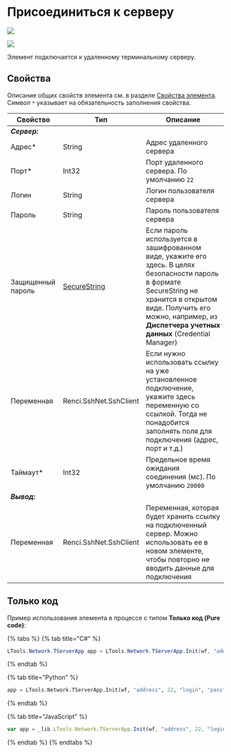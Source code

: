 # Присоединиться к серверу

![](../../../resources/basic/network/terminal/image-(100)-(1)-(1)-(1)-(1)-(1)-(1)-(1)-(2)-(353).png)

![](../../../resources/basic/network/terminal/image-(408).png)

Элемент подключается к удаленному терминальному серверу.

## Свойства

Описание общих свойств элемента см. в разделе [Свойства элемента](https://docs.primo-rpa.ru/primo-rpa/primo-studio/process/elements#svoistva-elementa).\
Символ `*` указывает на обязательность заполнения свойства.

| Свойство          | Тип                                                                                                        | Описание                                                                                                                            |
| ----------------- | ---------------------------------------------------------------------------------------------------------- | ----------------------------------------------------------------------------------------------------------------------------------- |
| _**Сервер:**_     |                                                                                                            |                                                                                                                                     |
| Адрес\*           | String                                                                                                     | Адрес удаленного сервера                                                                                                            |
| Порт\*            | Int32                                                                                                      | Порт удаленного сервера. По умолчанию `22`                                                                             |
| Логин             | String                                                                                                     | Логин пользователя сервера                                                                                                          |
| Пароль            | String                                                                                                     | Пароль пользователя сервера                                                                                                         |
| Защищенный пароль | [SecureString](https://learn.microsoft.com/ru-ru/dotnet/api/system.security.securestring?view=netcore-2.0) | Если пароль используется в зашифрованном виде, укажите его здесь. В целях безопасности пароль в формате SecureString не хранится в открытом виде. Получить его можно, например, из **Диспетчера учетных данных** (Credential Manager) |
| Переменная        | Renci.SshNet.SshClient                                                                                     | Если нужно использовать ссылку на уже установленное подключение, укажите здесь переменную со ссылкой. Тогда не понадобится заполнять поля для подключения (адрес, порт и т.д.)  |
| Таймаут\*         | Int32                                                                                                      | Предельное время ожидания соединения (мс). По умолчанию `20000`                                                                     |
| _**Вывод:**_      |                                                                                                            |                                                                                                                                     |
| Переменная        | Renci.SshNet.SshClient                                                                                     | Переменная, которая будет хранить ссылку на подключенный сервер. Можно использовать ее в новом элементе, чтобы повторно не вводить данные для подключения  |

## Только код

Пример использования элемента в процессе с типом **Только код (Pure code)**:

{% tabs %}
{% tab title="C#" %}
```csharp
LTools.Network.TServerApp app = LTools.Network.TServerApp.Init(wf, "address", 22, "login", "pass", 10000);
```
{% endtab %}

{% tab title="Python" %}
```python
app = LTools.Network.TServerApp.Init(wf, "address", 22, "login", "pass", 10000)
```
{% endtab %}

{% tab title="JavaScript" %}
```javascript
var app = _lib.LTools.Network.TServerApp.Init(wf, "address", 22, "login", "pass", 10000);
```
{% endtab %}
{% endtabs %}
